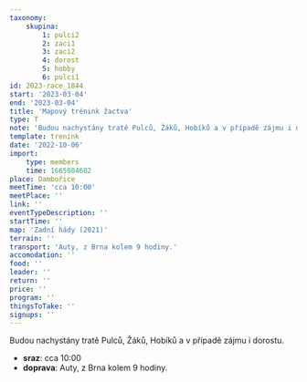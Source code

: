 ```yaml
---
taxonomy:
    skupina:
        1: pulci2
        2: zaci1
        3: zaci2
        4: dorost
        5: hobby
        6: pulci1
id: 2023-race_1844
start: '2023-03-04'
end: '2023-03-04'
title: 'Mapový trénink žactva'
type: T
note: 'Budou nachystány tratě Pulců, Žáků, Hobíků a v případě zájmu i dorostu.'
template: trenink
date: '2022-10-06'
import:
    type: members
    time: 1665084602
place: Dambořice
meetTime: 'cca 10:00'
meetPlace: ''
link: ''
eventTypeDescription: ''
startTime: ''
map: 'Zadní hády (2021)'
terrain: ''
transport: 'Auty, z Brna kolem 9 hodiny.'
accomodation: ''
food: ''
leader: ''
return: ''
price: ''
program: ''
thingsToTake: ''
signups: ''
---
```


Budou nachystány tratě Pulců, Žáků, Hobíků a v případě zájmu i dorostu.
* **sraz**: cca 10:00
* **doprava**: Auty, z Brna kolem 9 hodiny.
